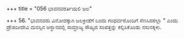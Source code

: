 +++
title = "056 ಭಾವನವರರ್ತಿಯಲಿ ಜಲ"

+++
56. "ಭಾವನವರು ವಿನೋದಕ್ಕಾಗಿ ಜಲಕ್ರೀಡೆಗೆ  ಬಂದು ಗಂಧರ್ವರೊಂದಿಗೆ ಸೆಣಸಿದರಲ್ಲಾ " ಎಂದು ದ್ರೌಪದೀದೇವಿ  ಮನಸ್ಸಿನ ಆಸ್ಥಾನದಲ್ಲಿ ಸಾಮ್ರಾಜ್ಯ ಸೌಖ್ಯದ ಸಂಪತ್ತನ್ನು ಕಲ್ಪಿಸಿಕೊಂಡು ನಸುನಕ್ಕಳು.